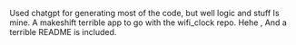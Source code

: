 Used chatgpt for generating most of the code, but well logic and stuff Is mine. A makeshift terrible app to go with the wifi_clock repo. Hehe , And a terrible README is included.
